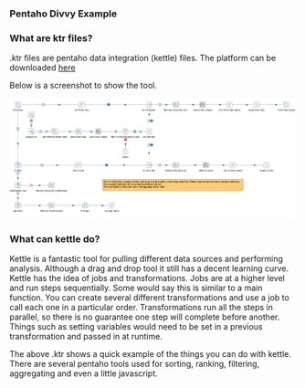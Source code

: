 ### Pentaho Divvy Example

### What are ktr files? 
.ktr files are pentaho data integration (kettle) files. The platform can be downloaded [here](https://sourceforge.net/projects/pentaho/files/Data%20Integration)

Below is a screenshot to show the tool. 

![pentaho_example](pentaho_example.png)

### What can kettle do?
Kettle is a fantastic tool for pulling different data sources and performing analysis. Although a drag and drop tool it still has a decent learning curve. Kettle has the idea of jobs and transformations. Jobs are at a higher level and run steps sequentially. Some would say this is similar to a main function. You can create several different transformations and use a job to call each one in a particular order. Transformations run all the steps in parallel, so there is no guarantee one step will complete before another. Things such as setting variables would need to be set in a previous transformation and passed in at runtime. 

The above .ktr shows a quick example of the things you can do with kettle. There are several pentaho tools used for sorting, ranking, filtering, aggregating and even a little javascript. 

